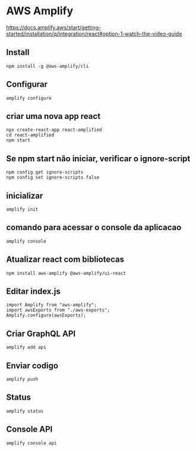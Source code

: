 # AWS Amplify
https://docs.amplify.aws/start/getting-started/installation/q/integration/react#option-1-watch-the-video-guide

## Install
    npm install -g @aws-amplify/cli

## Configurar
    amplify configure

## criar uma nova app react
    npx create-react-app react-amplified
    cd react-amplified
    npm start

## Se npm start não iniciar, verificar o ignore-script
    npm config get ignore-scripts
    npm config set ignore-scripts false    

## inicializar
    amplify init

## comando para acessar o console da aplicacao
    amplify console

## Atualizar react com bibliotecas
    npm install aws-amplify @aws-amplify/ui-react

## Editar index.js
    import Amplify from "aws-amplify";
    import awsExports from "./aws-exports";
    Amplify.configure(awsExports);

## Criar GraphQL API
    amplify add api

## Enviar codigo
    amplify push

## Status
    amplify status

## Console API
    amplify console api